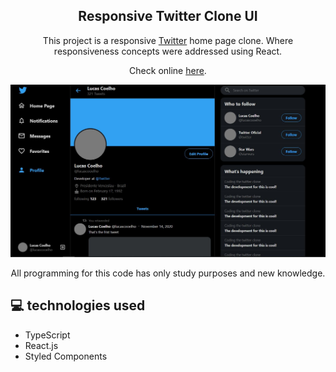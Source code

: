 <h2 align="center"> Responsive Twitter Clone UI </h2>

<p align="center">This project is a responsive <a href="http://twitter.com/" target="_blank" >Twitter</a> home page clone. Where responsiveness concepts were addressed using React.</p>

<p align="center">Check online <a href="https://silly-kare-66f02b.netlify.app/" target="_blank" >here</a>.</p>

![](https://github.com/lucascooelho/clone-twitter/blob/master/src/assets/images/clone-twitter.JPG)

<p align="center">All programming for this code has only study purposes and new knowledge.</p>


## <span>&#128187;</span> technologies used

- TypeScript
- React.js
- Styled Components


